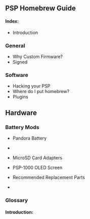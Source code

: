   ## PSP Homebrew Guide
  
  #### Index:
* Introduction

### General

 * Why Custom Firmware?
 * Signed 
### Software
* Hacking your PSP
* Where do I put homebrew?
* Plugins

## Hardware
### Battery Mods
* Pandora Battery
* 
* MicroSD Card Adapters
* PSP-1000 OLED Screen

* Recommended Replacement Parts
* 

  
  ### Glossary



#### Introduction:
  This site is for folks who wish to get the most out of their PlayStation Portable by "jailbreaking" the console to be able to use applications, games and various other cool things made by the community. If you have not done much with PSP hacking I would suggest checking out the PSP Glossary
  

  
#### Why Custom Firmware?
    
Custom Firmware enables quite a lot of features, some listed below:



#### Glossary
* XMB - The PSP Menu System known as the Cross Menu Bar.
* Eboot - A Eboot is the executable file on the Playstation Portable like a .exe file on Windows or .app on Macs. 
* PRX - A PRX is also an executable file however cannot be executed from the XMB
* Brick - A PSP that's no longer usable by any mean unless restored using a Pandora Battery (Guide will come in future)
